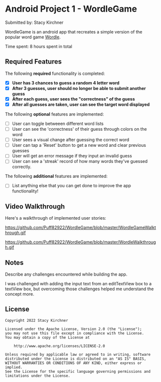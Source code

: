 # Android Project 1 - WordleGame

Submitted by: Stacy Kirchner

WordleGame is an android app that recreates a simple version of the popular word game [Wordle](https://www.nytimes.com/games/wordle/index.html). 

Time spent: 8 hours spent in total

## Required Features

The following **required** functionality is completed:

- [X] **User has 3 chances to guess a random 4 letter word**
- [X] **After 3 guesses, user should no longer be able to submit another guess**
- [X] **After each guess, user sees the "correctness" of the guess**
- [X] **After all guesses are taken, user can see the target word displayed**

The following **optional** features are implemented:

- [ ] User can toggle betweeen different word lists
- [ ] User can see the 'correctness' of their guess through colors on the word 
- [ ] User sees a visual change after guessing the correct word
- [ ] User can tap a 'Reset' button to get a new word and clear previous guesses
- [ ] User will get an error message if they input an invalid guess
- [ ] User can see a 'streak' record of how many words they've guessed correctly.

The following **additional** features are implemented:

* [ ] List anything else that you can get done to improve the app functionality!

## Video Walkthrough

Here's a walkthrough of implemented user stories:

https://github.com/Puff82922/WordleGame/blob/master/WordleGameWalkthrough.gif

https://github.com/Puff82922/WordleGame/blob/master/WordleWalkthrough.gif

## Notes

Describe any challenges encountered while building the app.

I was challenged with adding the input text from an editTextView box to a textView box, but overcoming those challenges helped me understand the concept more.  

## License

    Copyright 2022 Stacy Kirchner 

    Licensed under the Apache License, Version 2.0 (the "License");
    you may not use this file except in compliance with the License.
    You may obtain a copy of the License at

        http://www.apache.org/licenses/LICENSE-2.0

    Unless required by applicable law or agreed to in writing, software
    distributed under the License is distributed on an "AS IS" BASIS,
    WITHOUT WARRANTIES OR CONDITIONS OF ANY KIND, either express or implied.
    See the License for the specific language governing permissions and
    limitations under the License.

